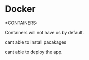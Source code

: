 # Docker

*CONTAINERS:

Containers will not have os by default.

cant able to install pacakages

cant able to deploy the app.
